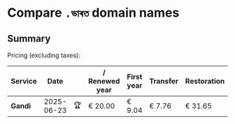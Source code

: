 # Compare `.ভাৰত` domain names

## Summary

Pricing (excluding taxes):

| Service | Date |  | / Renewed year | First year | Transfer | Restoration |
|--|--|--|--|--|--|--|
| **Gandi** | 2025-06-23 | 🏆 | € 20.00 | € 9.04 | € 7.76 | € 31.65 |
